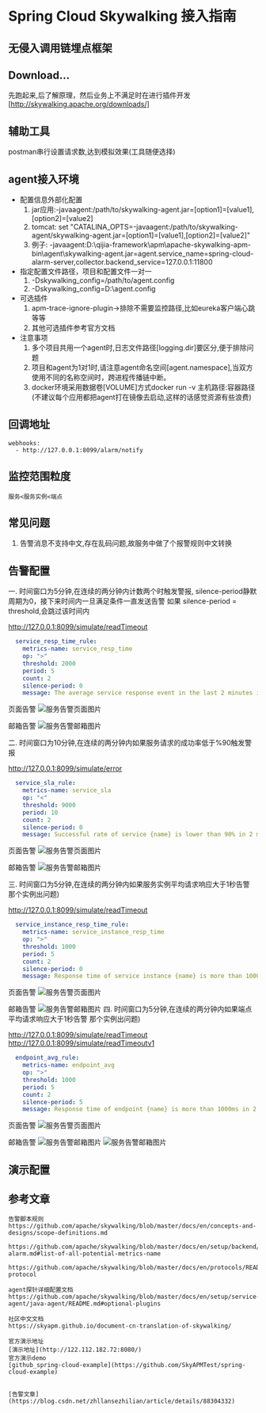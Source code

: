 # Spring Cloud Skywalking 接入指南

## 无侵入调用链埋点框架

## Download...
先跑起来,后了解原理，然后业务上不满足时在进行插件开发[http://skywalking.apache.org/downloads/]


## 辅助工具
postman串行设置请求数,达到模拟效果(工具随便选择)

## agent接入环境
* 配置信息外部化配置
    1. jar应用:-javaagent:/path/to/skywalking-agent.jar=[option1]=[value1],[option2]=[value2]
    2. tomcat: set "CATALINA_OPTS=-javaagent:/path/to/skywalking-agent/skywalking-agent.jar=[option1]=[value1],[option2]=[value2]"
    3. 例子: -javaagent:D:\qijia-framework\apm\apache-skywalking-apm-bin\agent\skywalking-agent.jar=agent.service_name=spring-cloud-alarm-server,collector.backend_service=127.0.0.1:11800
* 指定配置文件路径，项目和配置文件一对一
    1. -Dskywalking_config=/path/to/agent.config
    2. -Dskywalking_config=D:\agent.config
* 可选插件
    1. apm-trace-ignore-plugin->排除不需要监控路径,比如eureka客户端心跳等等
    2. 其他可选插件参考官方文档
* 注意事项
    1. 多个项目共用一个agent时,日志文件路径[logging.dir]要区分,便于排除问题
    2. 项目和agent为1对1时,请注意agent命名空间[agent.namespace],当双方使用不同的名称空间时，跨进程传播链中断。
    3. docker环境采用数据卷[VOLUME]方式docker run -v 主机路径:容器路径(不建议每个应用都把agent打在镜像去启动,这样的话感觉资源有些浪费)

## 回调地址
    webhooks:
      - http://127.0.0.1:8099/alarm/notify
## 监控范围粒度
    服务<服务实例<端点

## 常见问题
1. 告警消息不支持中文,存在乱码问题,故服务中做了个报警规则中文转换

## 告警配置
一. 时间窗口为5分钟,在连续的两分钟内计数两个时触发警报, silence-period静默周期为0，接下来时间内一旦满足条件一直发送告警
如果 silence-period = threshold,会跳过该时间内

http://127.0.0.1:8099/simulate/readTimeout
```yaml
  service_resp_time_rule:
    metrics-name: service_resp_time
    op: ">"
    threshold: 2000
    period: 5
    count: 2
    silence-period: 0
    message: The average service response event in the last 2 minutes is greater than 2 seconds
```
页面告警
![服务告警页面图片](doc/image/alarm_img_one_page.jpg)

邮箱告警
![服务告警邮箱图片](doc/image/alarm_img_one_mail.jpg)

二. 时间窗口为10分钟,在连续的两分钟内如果服务请求的成功率低于%90触发警报

http://127.0.0.1:8099/simulate/error

```yaml
  service_sla_rule:
    metrics-name: service_sla
    op: "<"
    threshold: 9000
    period: 10
    count: 2
    silence-period: 0
    message: Successful rate of service {name} is lower than 90% in 2 minutes of last 10 minutes
```
页面告警
![服务告警页面图片](doc/image/alarm_sla_page.jpg)

邮箱告警
![服务告警邮箱图片](doc/image/alarm_sla_mail.jpg)

三. 时间窗口为5分钟,在连续的两分钟内如果服务实例平均请求响应大于1秒告警
那个实例出问题)

http://127.0.0.1:8099/simulate/readTimeout

```yaml
  service_instance_resp_time_rule:
    metrics-name: service_instance_resp_time
    op: ">"
    threshold: 1000
    period: 5
    count: 2
    silence-period: 0
    message: Response time of service instance {name} is more than 1000ms in 2 minutes of last 5 minutes
```
页面告警
![服务告警页面图片](doc/image/service_instance_resp_time_page.jpg)

邮箱告警
![服务告警邮箱图片](doc/image/service_instance_resp_time_mail.jpg)
四. 时间窗口为5分钟,在连续的两分钟内如果端点平均请求响应大于1秒告警
那个实例出问题)

http://127.0.0.1:8099/simulate/readTimeout
http://127.0.0.1:8099/simulate/readTimeoutv1
```yaml
  endpoint_avg_rule:
    metrics-name: endpoint_avg
    op: ">"
    threshold: 1000
    period: 5
    count: 2
    silence-period: 5
    message: Response time of endpoint {name} is more than 1000ms in 2 minutes of last 5 minutes
```
页面告警
![服务告警页面图片](doc/image/endpoint_avg_page.jpg)

邮箱告警
![服务告警邮箱图片](doc/image/endpoint_avg_mail_1.jpg)
![服务告警邮箱图片](doc/image/endpoint_avg_mail_2.jpg)



## 演示配置


## 参考文章
    告警脚本规则
    https://github.com/apache/skywalking/blob/master/docs/en/concepts-and-designs/scope-definitions.md
    
    https://github.com/apache/skywalking/blob/master/docs/en/setup/backend/backend-alarm.md#list-of-all-potential-metrics-name
    
    https://github.com/apache/skywalking/blob/master/docs/en/protocols/README.md#query-protocol

    agent探针详细配置文档
    https://github.com/apache/skywalking/blob/master/docs/en/setup/service-agent/java-agent/README.md#optional-plugins
   
    社区中文文档
    https://skyapm.github.io/document-cn-translation-of-skywalking/
    
    官方演示地址
    [演示地址](http://122.112.182.72:8080/)
    官方演示demo
    [github_spring-cloud-example](https://github.com/SkyAPMTest/spring-cloud-example)
    
    
    [告警文章](https://blog.csdn.net/zhllansezhilian/article/details/88304332)
    

    


